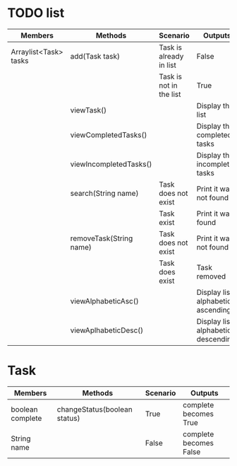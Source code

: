 # TODO list

| Members                | Methods                 | Scenario                | Outputs                              |
|------------------------|-------------------------|-------------------------|--------------------------------------|
| Arraylist\<Task> tasks | add(Task task)          | Task is already in list | False                                |
|                        |                         | Task is not in the list | True                                 |
|                        | viewTask()              |                         | Display the list                     |
|                        | viewCompletedTasks()    |                         | Display the completed tasks          |
|                        | viewIncompletedTasks()  |                         | Display the incompleted tasks        |
|                        | search(String name)     | Task does not exist     | Print it was not found               |
|                        |                         | Task exist              | Print it was found                   |
|                        | removeTask(String name) | Task does not exist     | Print it was not found               |
|                        |                         | Task does exist         | Task removed                         |
|                        | viewAlphabeticAsc()     |                         | Display list alphabetical ascending  |
|                        | viewAplhabeticDesc()    |                         | Display list alphabetical descending |

# Task

| Members          | Methods                      | Scenario | Outputs                |
|------------------|------------------------------|----------|------------------------|
| boolean complete | changeStatus(boolean status) | True     | complete becomes True  |
| String name      |                              | False    | complete becomes False |
